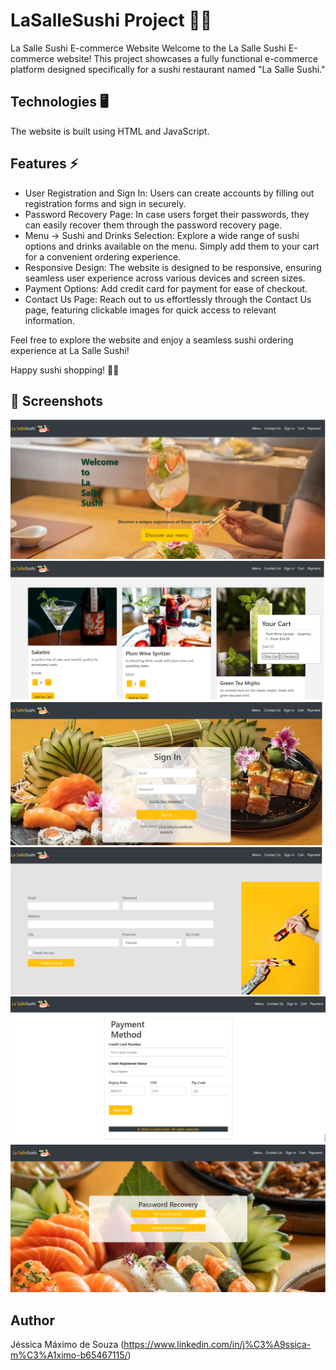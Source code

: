 # LaSalleSushi Project  🍣🍤

La Salle Sushi E-commerce Website
Welcome to the La Salle Sushi E-commerce website! This project showcases a fully functional e-commerce platform designed specifically for a sushi restaurant named "La Salle Sushi."

## Technologies 🖥️
The website is built using HTML and JavaScript.

## Features ⚡

- User Registration and Sign In: Users can create accounts by filling out registration forms and sign in securely.
- Password Recovery Page: In case users forget their passwords, they can easily recover them through the password recovery page.
- Menu -> Sushi and Drinks Selection: Explore a wide range of sushi options and drinks available on the menu. Simply add them to your cart for a convenient ordering experience.
- Responsive Design: The website is designed to be responsive, ensuring seamless user experience across various devices and screen sizes.
- Payment Options: Add credit card for payment for ease of checkout.
- Contact Us Page: Reach out to us effortlessly through the Contact Us page, featuring clickable images for quick access to relevant information.
  
Feel free to explore the website and enjoy a seamless sushi ordering experience at La Salle Sushi!

Happy sushi shopping! 🍣🥢

## :camera_flash: Screenshots
<!-- You can add more screenshots here if you like -->
<img src= "ScreenShots/LaSalleSushi1.png">
<img src= "ScreenShots/LaSalleSushi2.png">
<img src= "ScreenShots/LaSalleSushi3.png">
<img src= "ScreenShots/LaSalleSushi4.png">
<img src= "ScreenShots/LaSalleSushi5.png">
<img src= "ScreenShots/LaSalleSushi6.png">


## Author
Jéssica Máximo de Souza (https://www.linkedin.com/in/j%C3%A9ssica-m%C3%A1ximo-b65467115/)
